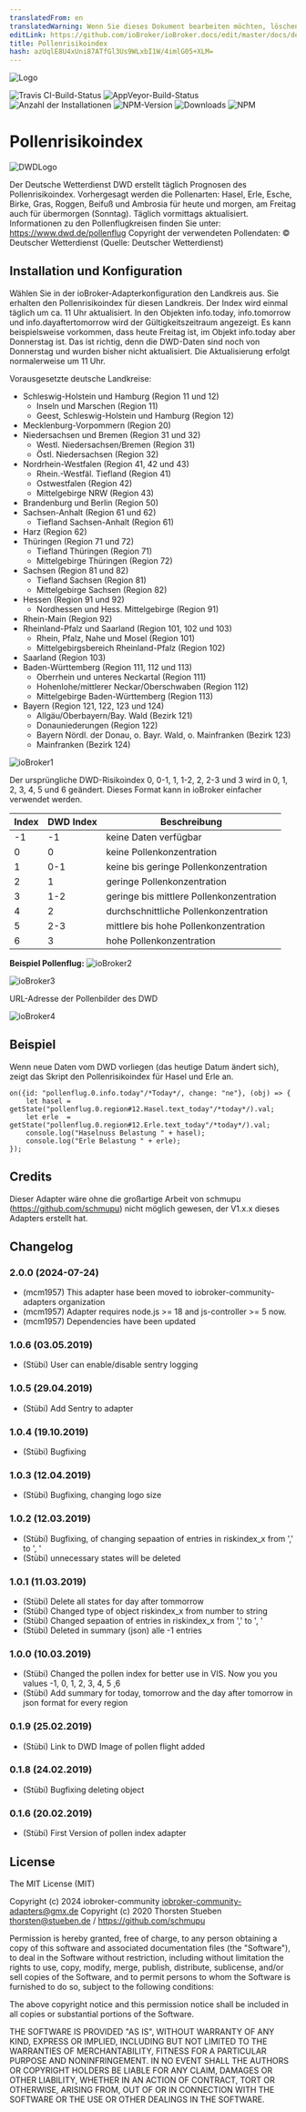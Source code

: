```yaml
---
translatedFrom: en
translatedWarning: Wenn Sie dieses Dokument bearbeiten möchten, löschen Sie bitte das Feld "translationsFrom". Andernfalls wird dieses Dokument automatisch erneut übersetzt
editLink: https://github.com/ioBroker/ioBroker.docs/edit/master/docs/de/adapterref/iobroker.pollenflug/README.md
title: Pollenrisikoindex
hash: azUqlE8U4xUni87ATfGl3Us9WLxbI1W/4imlG05+XLM=
---
```

![Logo](../../../en/adapterref/iobroker.pollenflug/admin/pollenflug.png)

![Travis CI-Build-Status](https://travis-ci.org/schmupu/ioBroker.pollenflug.svg?branch=master)
![AppVeyor-Build-Status](https://ci.appveyor.com/api/projects/status/github/schmupu/ioBroker.pollenflug?branch=master&svg=true)
![Anzahl der Installationen](http://iobroker.live/badges/pollenflug-stable.svg)
![NPM-Version](http://img.shields.io/npm/v/iobroker.pollenflug.svg)
![Downloads](https://img.shields.io/npm/dm/iobroker.pollenflug.svg)
![NPM](https://nodei.co/npm/iobroker.pollenflug.png?downloads=true)

# Pollenrisikoindex
![DWDLogo](../../../en/adapterref/iobroker.pollenflug/docs/dwdlogo.png)

Der Deutsche Wetterdienst DWD erstellt täglich Prognosen des Pollenrisikoindex.
Vorhergesagt werden die Pollenarten: Hasel, Erle, Esche, Birke, Gras, Roggen, Beifuß und Ambrosia für heute und morgen, am Freitag auch für übermorgen (Sonntag).
Täglich vormittags aktualisiert.
Informationen zu den Pollenflugkreisen finden Sie unter: https://www.dwd.de/pollenflug Copyright der verwendeten Pollendaten: © Deutscher Wetterdienst (Quelle: Deutscher Wetterdienst)

## Installation und Konfiguration
Wählen Sie in der ioBroker-Adapterkonfiguration den Landkreis aus. Sie erhalten den Pollenrisikoindex für diesen Landkreis. Der Index wird einmal täglich um ca. 11 Uhr aktualisiert.
In den Objekten info.today, info.tomorrow und info.dayaftertomorrow wird der Gültigkeitszeitraum angezeigt.
Es kann beispielsweise vorkommen, dass heute Freitag ist, im Objekt info.today aber Donnerstag ist.
Das ist richtig, denn die DWD-Daten sind noch von Donnerstag und wurden bisher nicht aktualisiert. Die Aktualisierung erfolgt normalerweise um 11 Uhr.

Vorausgesetzte deutsche Landkreise:

* Schleswig-Holstein und Hamburg (Region 11 und 12)
    * Inseln und Marschen (Region 11)
    * Geest, Schleswig-Holstein und Hamburg (Region 12)
* Mecklenburg-Vorpommern (Region 20)
* Niedersachsen und Bremen (Region 31 und 32)
    * Westl. Niedersachsen/Bremen (Region 31)
    * Östl. Niedersachsen (Region 32)
* Nordrhein-Westfalen (Region 41, 42 und 43)
    * Rhein.-Westfäl. Tiefland (Region 41)
    * Ostwestfalen (Region 42)
    * Mittelgebirge NRW (Region 43)
* Brandenburg und Berlin (Region 50)
* Sachsen-Anhalt (Region 61 und 62)
    * Tiefland Sachsen-Anhalt (Region 61)
* Harz (Region 62)
* Thüringen (Region 71 und 72)
    * Tiefland Thüringen (Region 71)
    * Mittelgebirge Thüringen (Region 72)
* Sachsen (Region 81 und 82)
    * Tiefland Sachsen (Region 81)
    * Mittelgebirge Sachsen (Region 82)
* Hessen (Region 91 und 92)
    * Nordhessen und Hess. Mittelgebirge (Region 91)
* Rhein-Main (Region 92)
* Rheinland-Pfalz und Saarland (Region 101, 102 und 103)
    * Rhein, Pfalz, Nahe und Mosel (Region 101)
    * Mittelgebirgsbereich Rheinland-Pfalz (Region 102)
* Saarland (Region 103)
* Baden-Württemberg (Region 111, 112 und 113)
    * Oberrhein und unteres Neckartal (Region 111)
    * Hohenlohe/mittlerer Neckar/Oberschwaben (Region 112)
    * Mittelgebirge Baden-Württemberg (Region 113)
* Bayern (Region 121, 122, 123 und 124)
    * Allgäu/Oberbayern/Bay. Wald (Bezirk 121)
    * Donauniederungen (Region 122)
    * Bayern Nördl. der Donau, o. Bayr. Wald, o. Mainfranken (Bezirk 123)
    * Mainfranken (Bezirk 124)

![ioBroker1](../../../en/adapterref/iobroker.pollenflug/docs/iobroker-pollenflug1.png)

Der ursprüngliche DWD-Risikoindex 0, 0-1, 1, 1-2, 2, 2-3 und 3 wird in 0, 1, 2, 3, 4, 5 und 6 geändert.
Dieses Format kann in ioBroker einfacher verwendet werden.

| Index | DWD Index | Beschreibung |
|-----	|---------- |------------------------------------ |
| -1 | -1 | keine Daten verfügbar |
| 0 | 0 | keine Pollenkonzentration |
| 1 | 0-1 | keine bis geringe Pollenkonzentration |
| 2 | 1 | geringe Pollenkonzentration |
| 3 | 1-2 | geringe bis mittlere Pollenkonzentration |
| 4 | 2 | durchschnittliche Pollenkonzentration |
| 5 | 2-3 | mittlere bis hohe Pollenkonzentration |
| 6 | 3 | hohe Pollenkonzentration |

**Beispiel Pollenflug:** ![ioBroker2](../../../en/adapterref/iobroker.pollenflug/docs/iobroker-pollenflug2.png)

![ioBroker3](../../../en/adapterref/iobroker.pollenflug/docs/iobroker-pollenflug3.png)

URL-Adresse der Pollenbilder des DWD

![ioBroker4](https://www.dwd.de/DWD/warnungen/medizin/pollen/pollen_1_0.png)

## Beispiel
Wenn neue Daten vom DWD vorliegen (das heutige Datum ändert sich), zeigt das Skript den Pollenrisikoindex für Hasel und Erle an.

```
on({id: "pollenflug.0.info.today"/*Today*/, change: "ne"}, (obj) => {
    let hasel = getState("pollenflug.0.region#12.Hasel.text_today"/*today*/).val;
    let erle  = getState("pollenflug.0.region#12.Erle.text_today"/*today*/).val;
    console.log("Haselnuss Belastung " + hasel);
    console.log("Erle Belastung " + erle);
});
```

## Credits
Dieser Adapter wäre ohne die großartige Arbeit von schmupu (https://github.com/schmupu) nicht möglich gewesen, der V1.x.x dieses Adapters erstellt hat.

## Changelog
<!--
	Placeholder for the next version (at the beginning of the line):
    ### **WORK IN PROGRESS**
-->
### 2.0.0 (2024-07-24)
* (mcm1957) This adapter hase been moved to iobroker-community-adapters organization
* (mcm1957) Adapter requires node.js >= 18 and js-controller >= 5 now.
* (mcm1957) Dependencies have been updated

### 1.0.6 (03.05.2019)
* (Stübi) User can enable/disable sentry logging

### 1.0.5 (29.04.2019)
* (Stübi) Add Sentry to adapter

### 1.0.4 (19.10.2019)
* (Stübi) Bugfixing

### 1.0.3 (12.04.2019)
* (Stübi) Bugfixing, changing logo size

### 1.0.2 (12.03.2019)
* (Stübi) Bugfixing, of changing sepaation of entries in riskindex_x from ',' to ', '
* (Stübi) unnecessary states will be deleted

### 1.0.1 (11.03.2019)
* (Stübi) Delete all states for day after tommorrow 
* (Stübi) Changed type of object riskindex_x from number to string
* (Stübi) Changed sepaation of entries in riskindex_x from ',' to ', '
* (Stübi) Deleted in summary (json) alle -1 entries

### 1.0.0 (10.03.2019)
* (Stübi) Changed the pollen index for better use in VIS. Now you you values -1, 0, 1, 2, 3, 4, 5 ,6
* (Stübi) Add summary for today, tomorrow and the day after tomorrow in json format for every region

### 0.1.9 (25.02.2019)
* (Stübi) Link to DWD Image of pollen flight added

### 0.1.8 (24.02.2019)
* (Stübi) Bugfixing deleting object

### 0.1.6 (20.02.2019)
* (Stübi) First Version of pollen index adapter

## License
The MIT License (MIT)

Copyright (c) 2024 iobroker-community <iobroker-community-adapters@gmx.de>
Copyright (c) 2020 Thorsten Stueben <thorsten@stueben.de> / <https://github.com/schmupu>

Permission is hereby granted, free of charge, to any person obtaining a copy
of this software and associated documentation files (the "Software"), to deal
in the Software without restriction, including without limitation the rights
to use, copy, modify, merge, publish, distribute, sublicense, and/or sell
copies of the Software, and to permit persons to whom the Software is
furnished to do so, subject to the following conditions:

The above copyright notice and this permission notice shall be included in
all copies or substantial portions of the Software.

THE SOFTWARE IS PROVIDED "AS IS", WITHOUT WARRANTY OF ANY KIND, EXPRESS OR
IMPLIED, INCLUDING BUT NOT LIMITED TO THE WARRANTIES OF MERCHANTABILITY,
FITNESS FOR A PARTICULAR PURPOSE AND NONINFRINGEMENT. IN NO EVENT SHALL THE
AUTHORS OR COPYRIGHT HOLDERS BE LIABLE FOR ANY CLAIM, DAMAGES OR OTHER
LIABILITY, WHETHER IN AN ACTION OF CONTRACT, TORT OR OTHERWISE, ARISING FROM,
OUT OF OR IN CONNECTION WITH THE SOFTWARE OR THE USE OR OTHER DEALINGS IN
THE SOFTWARE.
